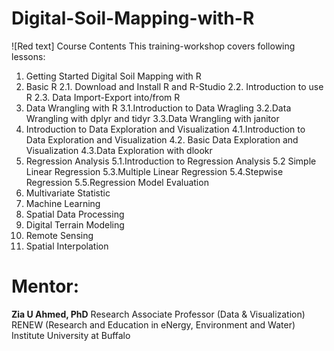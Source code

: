# Digital-Soil-Mapping-with-R
![Red text] Course Contents
This training-workshop covers following lessons:

1. Getting Started Digital Soil Mapping with R
2. Basic R
  2.1. Download and Install R and R-Studio
  2.2. Introduction to use R
  2.3. Data Import-Export into/from R
3. Data Wrangling with R
  3.1.Introduction to Data Wragling
  3.2.Data Wrangling with dplyr and tidyr
  3.3.Data Wrangling with janitor
4. Introduction to Data Exploration and Visualization
  4.1.Introduction to Data Exploration and Visualization
  4.2. Basic Data Exploration and Visualization
  4.3.Data Exploration with dlookr
5. Regression Analysis
  5.1.Introduction to Regression Analysis
  5.2 Simple Linear Regression
  5.3.Multiple Linear Regression
  5.4.Stepwise Regression
  5.5.Regression Model Evaluation
6. Multivariate Statistic
7. Machine Learning
8. Spatial Data Processing
9. Digital Terrain Modeling
10. Remote Sensing
11. Spatial Interpolation

# Mentor:
**Zia U Ahmed, PhD**
Research Associate Professor (Data & Visualization)
RENEW (Research and Education in eNergy, Environment and Water) Institute
University at Buffalo
